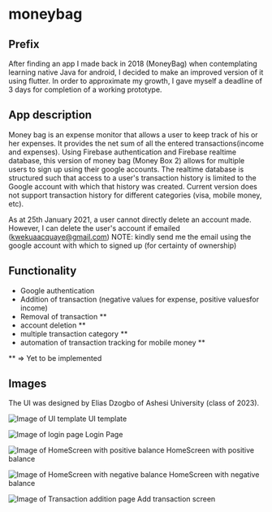 # moneybag
## Prefix
After finding an app I made back in 2018 (MoneyBag) when contemplating learning native Java for android,
 I decided to make an improved version of it using flutter. 
 In order to approximate my growth, I gave myself a deadline of 3 days for completion of a working prototype.

## App description
Money bag is an expense monitor that allows a user to keep track of his or her expenses. 
It provides the net sum of all the entered transactions(income and expenses).
 Using Firebase authentication and Firebase realtime database, this version of money bag (Money Box 2) 
 allows for multiple users to sign up using their google accounts. The realtime database is structured
  such that access to a user's transaction history is limited to the Google account with which that history was created. 
  Current version does not support transaction history for different categories (visa, mobile money, etc).

As at 25th January 2021, a user cannot directly delete an account made. However,
 I can delete the user's account if emailed (kwekuaacquaye@gmail.com) NOTE: kindly send me the email
  using the google account with which to signed up (for certainty of ownership)

## Functionality
- Google authentication
- Addition of transaction (negative values for expense, positive valuesfor income)
- Removal of transaction **
- account deletion **
- multiple transaction category **
- automation of transaction tracking for mobile money **

** => Yet to be implemented

## Images
The UI was designed by Elias Dzogbo of Ashesi University (class of 2023).

![Image of UI template](images/template.jpg)
UI template

![Image of login page](images/login.jpeg)
Login Page

![Image of HomeScreen with positive balance](images/history_positive.jpeg)
HomeScreen with positive balance


![Image of HomeScreen with negative balance](images/history_negative.jpeg)
HomeScreen with negative balance

![Image of Transaction addition page](images/add_transaction.jpeg)
Add transaction screen
